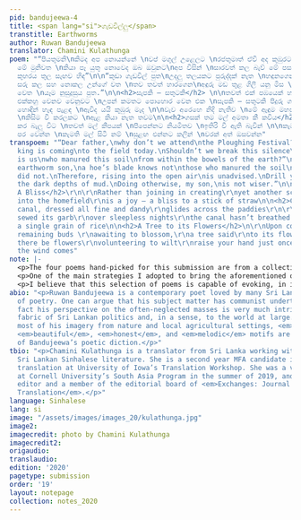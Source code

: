```yaml
---
pid: bandujeewa-4
title: <span lang="si">ගැඩවිල්ලු</span>
transtitle: Earthworms
author: Ruwan Bandujeewa
translator: Chamini Kulathunga
poem: "“පියතුමනි\nකිමද අප නොයන්නේ \nවප් මගුල් උළෙලට \nරජතුමාත් ඒවි අද කුඹුරට \nහැරපියා
  මේ මුනිවත \nකියා පෑ යුතු නොවෙද ඔබ ඔවුනට\nඅප විසින් \nසාරවත් කල බැව් මේ පස \nපොළෝ
  කුහරය තුල සැඟව හිඳ”\n\n“කුඩා ගැඩවිල් පුත\nඋදලු තලයකට පුරුද්දක් නැත \nහඳුනගෙන\nපස
  සරු කල සහ නොකල උන්ගේ වත \nතව තවත් හාරගෙන\nඅඳුරු මඩ තුළ ගිලී යනු මිස \n ඉහල එළිමහන
  වෙත \nයෑම නුසුදුසුය පුත.”\n\n<h2>සැපකි — සතුටකි</h2> \n\nතවත් එක් පඹයෙක් හදන්නට\nගිහින්
  එක්කහු වෙනව වෙනුවට \nඋපන් කමතට පොහොර වෙන එක \nසැපකි — සතුටකි පිදුරු ගසකට\n\n<h2>ඇළ</h2>\n\nඇළ
  හොඳින් හැඳ පැළඳ \nඇවිද යයි කුඹුරු මැද \n\nවැව අරෙහෙ නිදි නැතිව \nමේ ඇඳුම මහපු බව
  \nකිසිම වී කරලකට \nඇළ කියා නැත තවම\n\n<h2>ගසක් තම මල් අමතා කී කවිය</h2> \n\nගණන්
  කර බැලූ විට \nතවත් මල් කීපයක් \nපිපෙන්නට නියමිතව \nඉතිරි වී ඇති බැවින් \n\nකැමැත්තෙන්
  පර වෙන්න \nකැමති මල් සිටී නම් \nසුළඟ එන්නට කලින් \nවරක් අත් ඔසවන්න"
transpoem: "“Dear father,\nwhy don’t we attend\nthe Ploughing Festival?\nEven the
  king is coming\nto the field today.\nShouldn’t we break this silence\nand announce\nit
  is us\nwho manured this soil\nfrom within the bowels of the earth?”\n   \n“Little
  earthworm son,\na hoe’s blade knows not\nthose who manured the soil\nand those who
  did not.\nTherefore, rising into the open air\nis unadvised.\nDrill your way deeper\nto
  the dark depths of mud.\nDoing otherwise, my son,\nis not wiser.”\n\n<h2>A Joy —
  A Bliss</h2>\r\n\r\nRather than joining in creating\r\nyet another scarecrow\r\ndecaying
  into the homefield\r\nis a joy — a bliss to a stick of straw\n\n<h2>Canal</h2>\r\n\r\nThe
  canal, dressed all fine and dandy\r\nglides across the paddies\r\n\r\nhow the lake
  sewed its garb\r\nover sleepless nights\r\nthe canal hasn’t breathed a word\r\nto
  a single grain of rice\n\n<h2>A Tree to its Flowers</h2>\n\r\nUpon counting\r\nthe
  remaining buds \r\nawaiting to blossom,\r\na tree said\r\nto its flowers\r\n\r\nif
  there be flowers\r\nvolunteering to wilt\r\nraise your hand just once\r\nbefore
  the wind comes"
note: |-
  <p>The four poems hand-picked for this submission are from a collection I am currently translating from my native language of Sinhalese, one of the official languages in Sri Lanka. The selection of poems weaves together metaphors from a pastoral, agricultural Sri Lankan setting unique to Bandujeewa’s poetry. In my English translations of these poems, I wanted to preserve the simple, pastoral elegance in Bandujeewa’s choice of language. I also attempted to preserve in English the melody produced through the simple, colloquial language Bandujeewa uses, which contrasts the conventional literary high variety of the diglossic Sinhalese.</p>
  <p>One of the main strategies I adopted to bring the aforementioned qualities into English was the use of internal rhymes. I tried to produce music in English in places where the original poem flowed melodiously. End rhymes were also used when and where necessary, although I did not consciously try to employ them. I attempted to remain as close to the original word order as possible without, of course, distorting the meaning and language of the poem in English; I used anastrophe where applicable.</p>
  <p>I believe that this selection of poems is capable of evoking, in its raw and pastoral essence, a sense of nostalgia, pain, and loneliness that blends with a feeling of comradery. Therefore, the poems highlight the existential bond between humans and nature, a controversial idea today among lovers of both.</p>
abio: "<p>Ruwan Bandujeewa is a contemporary poet loved by many Sri Lankan readers
  of poetry. One can argue that his subject matter has communist undertones, but in
  fact his perspective on the often-neglected masses is very much intrinsic to the
  fabric of Sri Lankan politics and, in a sense, to the world at large. While he draws
  most of his imagery from nature and local agricultural settings, <em>simple</em>,
  <em>beautiful</em>, <em>honest</em>, and <em>melodic</em> motifs are characteristic
  of Bandujeewa’s poetic diction.</p>"
tbio: "<p>Chamini Kulathunga is a translator from Sri Lanka working with contemporary
  Sri Lankan Sinhalese literature. She is a second year MFA candidate in literary
  translation at University of Iowa’s Translation Workshop. She was a visiting fellow
  at Cornell University’s South Asia Program in the summer of 2019, and is the blog
  editor and a member of the editorial board of <em>Exchanges: Journal of Literary
  Translation</em>.</p>"
language: Sinhalese
lang: si
image: "/assets/images/images_20/kulathunga.jpg"
image2:
imagecredit: photo by Chamini Kulathunga
imagecredit2:
origaudio:
translaudio:
edition: '2020'
pagetype: submission
order: '19'
layout: notepage
collection: notes_2020
---
```


